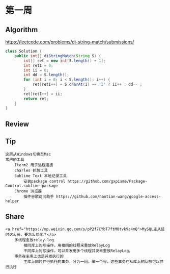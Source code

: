 # 第一周

## Algorithm
https://leetcode.com/problems/di-string-match/submissions/
```java
class Solution {
    public int[] diStringMatch(String S) {
        int[] ret = new int[S.length() + 1];
        int retI = 0;
        int ii = 0;
        int dd = S.length();
        for (int i = 0; i < S.length(); i++) {
            ret[retI++] = S.charAt(i) == 'I' ? ii++ : dd-- ;
        }
        ret[retI++] = ii;
        return ret;
    }
}
```
## Review
## Tip
    这周从Windows切换至Mac
    常用的工具
        Iterm2 用于远程连接
        charles 抓包工具
        Sublime Text 本地记录工具
            安装package control https://github.com/gxpisme/Package-Control.sublime-package
        Chrome 浏览器
            插件谷歌访问助手 https://github.com/haotian-wang/google-access-helper
## Share
    <a href="https://mp.weixin.qq.com/s/pP2f7CYbT7ftM0tvk9c4mQ">MySQL主从延时这么长，要怎么优化？</a>
        多线程重放relay-log
            相同库上的写操作，用相同的线程来重放RelayLog
            不同库上的写操作，可以并发用多个线程并发来重放RelayLog。
        事务在主库上也是并发执行的
            主库上同时并行执行的事务，分为一组，编一个号，这些事务在从库上的回放可以并行执行
